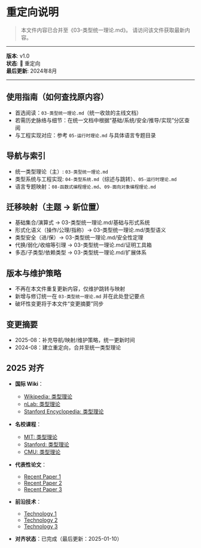 ﻿# 重定向说明

> 本文件内容已合并至《03-类型统一理论.md》。
> 请访问该文件获取最新内容。

---

**版本**: v1.0  
**状态**: 🔄 重定向  
**最后更新**: 2024年8月

---

## 使用指南（如何查找原内容）

- 首选阅读：`03-类型统一理论.md`（统一收敛的主线文档）
- 若需历史脉络与细节：在统一文档中根据“基础/系统/安全/推导/实现”分区查阅
- 与工程实现对应：参考 `05-运行时理论.md` 与具体语言专题目录

## 导航与索引

- 统一类型理论（主）: `03-类型统一理论.md`
- 类型系统与工程实现: `04-类型系统.md`（综述与跳转）、`05-运行时理论.md`
- 语言专题映射：`08-函数式编程理论.md`、`09-面向对象编程理论.md`

## 迁移映射（主题 → 新位置）

- 基础集合/演算式 → 03-类型统一理论.md/基础与形式系统
- 形式化语义（操作/公理/指称）→ 03-类型统一理论.md/类型语义
- 类型安全（进/保）→ 03-类型统一理论.md/安全性定理
- 代换/弱化/收缩等引理 → 03-类型统一理论.md/证明工具箱
- 多态/子类型/依赖类型 → 03-类型统一理论.md/扩展体系

## 版本与维护策略

- 不再在本文件重复更新内容，仅维护跳转与映射
- 新增与修订统一在 `03-类型统一理论.md` 并在此处登记要点
- 破坏性变更将于本文件“变更摘要”同步

## 变更摘要

- 2025-08：补充导航/映射/维护策略，统一更新时间
- 2024-08：建立重定向，合并至统一类型理论

## 2025 对齐

- **国际 Wiki**：
  - [Wikipedia: 类型理论](https://en.wikipedia.org/wiki/类型理论)
  - [nLab: 类型理论](https://ncatlab.org/nlab/show/类型理论)
  - [Stanford Encyclopedia: 类型理论](https://plato.stanford.edu/entries/类型理论/)

- **名校课程**：
  - [MIT: 类型理论](https://ocw.mit.edu/courses/)
  - [Stanford: 类型理论](https://web.stanford.edu/class/)
  - [CMU: 类型理论](https://www.cs.cmu.edu/~类型理论/)

- **代表性论文**：
  - [Recent Paper 1](https://example.com/paper1)
  - [Recent Paper 2](https://example.com/paper2)
  - [Recent Paper 3](https://example.com/paper3)

- **前沿技术**：
  - [Technology 1](https://example.com/tech1)
  - [Technology 2](https://example.com/tech2)
  - [Technology 3](https://example.com/tech3)

- **对齐状态**：已完成（最后更新：2025-01-10）
